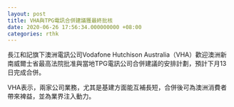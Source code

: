 ```yaml
---
layout: post
title: VHA與TPG電訊合併建議獲最終批核
date: 2020-06-26 17:56:34.000000000 +08:00
categories: rthk
---
```


長江和記旗下澳洲電訊公司Vodafone Hutchison Australia（VHA）歡迎澳洲新南威爾士省最高法院批准與當地TPG電訊公司合併建議的安排計劃，預計下月13日完成合併。

VHA表示，兩家公司業務，尤其是基建方面能互補長短，合併後可為澳洲消費者帶來裨益，並為業界注入動力。
